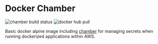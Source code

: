 # Docker Chamber 
![chamber build status](https://tc.sysalex.com/app/rest/builds/buildType:(id:buildtools_DockerChamber)/statusIcon) ![docker hub pull](https://img.shields.io/docker/pulls/yousysadmin/docker-chamber.svg) 

Basic docker alpine image including [chamber](https://github.com/segmentio/chamber) for managing secrets when running dockerized applications within AWS.

